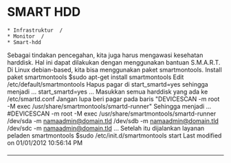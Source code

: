 # SMART HDD
    * Infrastruktur  /
    * Monitor  /
    * Smart-hdd

Sebagai tindakan pencegahan, kita juga harus mengawasi kesehatan harddisk. Hal
ini dapat dilakukan dengan menggunakan bantuan S.M.A.R.T.
Di Linux debian-based, kita bisa menggunakan paket smartmontools.
Install paket smartmontools
$sudo apt-get install smartmontools
Edit /etc/default/smartmontools Hapus pagar di start_smartd=yes sehingga
menjadi
...
start_smartd=yes
...
Masukkan semua harddisk yang ada ke /etc/smartd.conf Jangan lupa beri pagar
pada baris "DEVICESCAN -m root -M exec /usr/share/smartmontools/smartd-runner"
Sehingga menjadi
...
#DEVICESCAN -m root -M exec /usr/share/smartmontools/smartd-runner
/dev/sda -m namaadmin@domain.tld
/dev/sdb -m namaadmin@domain.tld
/dev/sdc -m namaadmin@domain.tld
...
Setelah itu dijalankan layanan peladen smartmontools
$sudo /etc/init.d/smartmontools start
Last modified on 01/01/2012 10:56:14 PM
#### 
    
 
 
 
 
 
---
 
